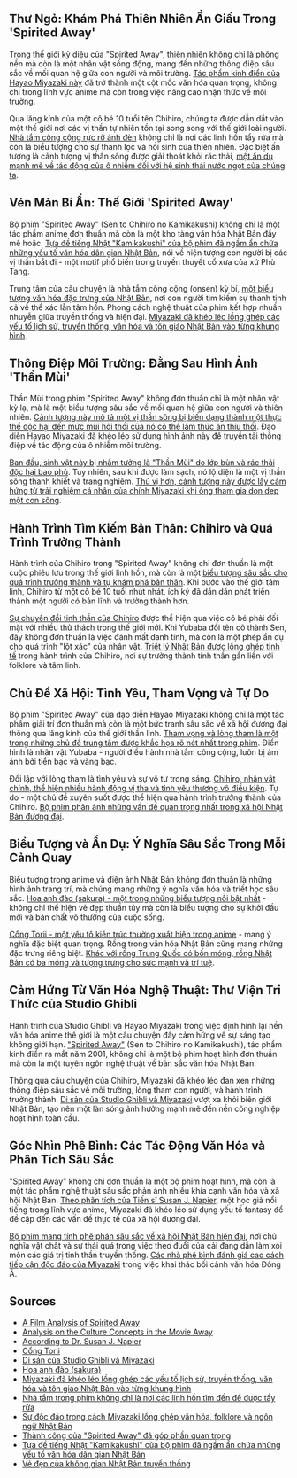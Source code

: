 ## Thư Ngỏ: Khám Phá Thiên Nhiên Ẩn Giấu Trong 'Spirited Away'

Trong thế giới kỳ diệu của "Spirited Away", thiên nhiên không chỉ là phông nền mà còn là một nhân vật sống động, mang đến những thông điệp sâu sắc về mối quan hệ giữa con người và môi trường. [Tác phẩm kinh điển của Hayao Miyazaki này](https://brainwisemind.com/how-spirited-away-became-a-cultural-milestone-for-anime/) đã trở thành một cột mốc văn hóa quan trọng, không chỉ trong lĩnh vực anime mà còn trong việc nâng cao nhận thức về môi trường.

Qua lăng kính của một cô bé 10 tuổi tên Chihiro, chúng ta được dẫn dắt vào một thế giới nơi các vị thần tự nhiên tồn tại song song với thế giới loài người. [Nhà tắm công cộng rực rỡ ánh đèn](https://discover.hubpages.com/entertainment/Spirited-Away-Themes-and-Meanings-in-Hayao-Miyazakis-Movie) không chỉ là nơi các linh hồn tẩy rửa mà còn là biểu tượng cho sự thanh lọc và hồi sinh của thiên nhiên. Đặc biệt ấn tượng là cảnh tượng vị thần sông được giải thoát khỏi rác thải, [một ẩn dụ mạnh mẽ về tác động của ô nhiễm đối với hệ sinh thái nước ngọt của chúng ta](https://blogs.cornell.edu/rosescholarsfall2019/2019/11/02/environmental-awareness-in-spirited-away/).

## Vén Màn Bí Ẩn: Thế Giới 'Spirited Away'

Bộ phim "Spirited Away" (Sen to Chihiro no Kamikakushi) không chỉ là một tác phẩm anime đơn thuần mà còn là một kho tàng văn hóa Nhật Bản đầy mê hoặc. [Tựa đề tiếng Nhật "Kamikakushi" của bộ phim đã ngầm ẩn chứa những yếu tố văn hóa dân gian Nhật Bản](https://www.cbr.com/spirited-away-anime-film-real-japanese-folklore-mythology-inspiration/), nói về hiện tượng con người bị các vị thần bắt đi - một motif phổ biến trong truyền thuyết cổ xưa của xứ Phù Tang.

Trung tâm của câu chuyện là nhà tắm công cộng (onsen) kỳ bí, [một biểu tượng văn hóa đặc trưng của Nhật Bản](https://foreman.hms.harvard.edu/bathhouse-spirited-away), nơi con người tìm kiếm sự thanh tịnh cả về thể xác lẫn tâm hồn. Phong cách nghệ thuật của phim kết hợp nhuần nhuyễn giữa truyền thống và hiện đại. [Miyazaki đã khéo léo lồng ghép các yếu tố lịch sử, truyền thống, văn hóa và tôn giáo Nhật Bản vào từng khung hình](https://www.edwinarbensal.com/post/a-full-blown-interpretation-of-miyazaki-s-spirited-away-symbolism).

## Thông Điệp Môi Trường: Đằng Sau Hình Ảnh 'Thần Mùi'

Thần Mùi trong phim "Spirited Away" không đơn thuần chỉ là một nhân vật kỳ lạ, mà là một biểu tượng sâu sắc về mối quan hệ giữa con người và thiên nhiên. [Cảnh tượng này mô tả một vị thần sông bị biến dạng thành một thực thể độc hại đến mức mùi hôi thối của nó có thể làm thức ăn thiu thối](https://www.thezengateway.com/culture/spirited-away-an-environmental-message-about-being-a-small-player). Đạo diễn Hayao Miyazaki đã khéo léo sử dụng hình ảnh này để truyền tải thông điệp về tác động của ô nhiễm môi trường.

[Ban đầu, sinh vật này bị nhầm tưởng là "Thần Mùi" do lớp bùn và rác thải độc hại bao phủ](https://filmcolossus.com/spirited-away-2001-explained). Tuy nhiên, sau khi được làm sạch, nó lộ diện là một vị thần sông thanh khiết và trang nghiêm. [Thú vị hơn, cảnh tượng này được lấy cảm hứng từ trải nghiệm cá nhân của chính Miyazaki khi ông tham gia dọn dẹp một con sông](https://myswordisunbelievablydull.wordpress.com/2015/02/27/spirited-away-analysis/).

## Hành Trình Tìm Kiếm Bản Thân: Chihiro và Quá Trình Trưởng Thành

Hành trình của Chihiro trong "Spirited Away" không chỉ đơn thuần là một cuộc phiêu lưu trong thế giới linh hồn, mà còn là một [biểu tượng sâu sắc cho quá trình trưởng thành và tự khám phá bản thân](https://collider.com/spirited-away-themes-symbolism-explained). Khi bước vào thế giới tâm linh, Chihiro từ một cô bé 10 tuổi nhút nhát, ích kỷ đã dần dần phát triển thành một người có bản lĩnh và trưởng thành hơn.

[Sự chuyển đổi tinh thần của Chihiro](https://filmcolossus.com/movie-explanations/spirited-away/themes) được thể hiện qua việc cô bé phải đối mặt với nhiều thử thách trong thế giới mới. Khi Yubaba đổi tên cô thành Sen, đây không đơn thuần là việc đánh mất danh tính, mà còn là một phép ẩn dụ cho quá trình "lột xác" của nhân vật. [Triết lý Nhật Bản được lồng ghép tinh tế](https://filmcolossus.com/spirited-away-2001-explained) trong hành trình của Chihiro, nơi sự trưởng thành tinh thần gắn liền với folklore và tâm linh.

## Chủ Đề Xã Hội: Tình Yêu, Tham Vọng và Tự Do

Bộ phim "Spirited Away" của đạo diễn Hayao Miyazaki không chỉ là một tác phẩm giải trí đơn thuần mà còn là một bức tranh sâu sắc về xã hội đương đại thông qua lăng kính của thế giới thần linh. [Tham vọng và lòng tham là một trong những chủ đề trung tâm được khắc họa rõ nét nhất trong phim](https://studyexcell.com/a-film-analysis-of-spirited-away/). Điển hình là nhân vật Yubaba - người điều hành nhà tắm công cộng, luôn bị ám ảnh bởi tiền bạc và vàng bạc.

Đối lập với lòng tham là tình yêu và sự vô tư trong sáng. [Chihiro, nhân vật chính, thể hiện nhiều hành động vị tha và tình yêu thương vô điều kiện](https://ghibliculture.wordpress.com/2014/04/28/analysis-of-spirited-away/). Tự do - một chủ đề xuyên suốt được thể hiện qua hành trình trưởng thành của Chihiro. [Bộ phim phản ánh những vấn đề quan trọng nhất trong xã hội Nhật Bản đương đại](https://ivypanda.com/essays/spirited-away-a-unique-embodiment-of-the-present-day-japan/).

## Biểu Tượng và Ẩn Dụ: Ý Nghĩa Sâu Sắc Trong Mỗi Cảnh Quay

Biểu tượng trong anime và điện ảnh Nhật Bản không đơn thuần là những hình ảnh trang trí, mà chúng mang những ý nghĩa văn hóa và triết học sâu sắc. [Hoa anh đào (sakura) - một trong những biểu tượng nổi bật nhất](https://ukiyo-japan.pl/en/sakura-the-blooming-heart-of-japanese-culture-and-anime) - không chỉ thể hiện vẻ đẹp thuần túy mà còn là biểu tượng cho sự khởi đầu mới và bản chất vô thường của cuộc sống.

[Cổng Torii - một yếu tố kiến trúc thường xuất hiện trong anime](https://symbolhunt.com/torii-gate/) - mang ý nghĩa đặc biệt quan trọng. Rồng trong văn hóa Nhật Bản cũng mang những đặc trưng riêng biệt. [Khác với rồng Trung Quốc có bốn móng, rồng Nhật Bản có ba móng và tượng trưng cho sức mạnh và trí tuệ](https://mai-ko.com/travel/culture-in-japan/japanese-symbols-and-meanings-in-japan/).

## Cảm Hứng Từ Văn Hóa Nghệ Thuật: Thư Viện Tri Thức của Studio Ghibli

Hành trình của Studio Ghibli và Hayao Miyazaki trong việc định hình lại nền văn hóa anime thế giới là một câu chuyện đầy cảm hứng về sự sáng tạo không giới hạn. ["Spirited Away"](https://brainwisemind.com/how-spirited-away-redefined-anime-s-cultural-impact/) (Sen to Chihiro no Kamikakushi), tác phẩm kinh điển ra mắt năm 2001, không chỉ là một bộ phim hoạt hình đơn thuần mà còn là một tuyên ngôn nghệ thuật về bản sắc văn hóa Nhật Bản.

Thông qua câu chuyện của Chihiro, Miyazaki đã khéo léo đan xen những thông điệp sâu sắc về môi trường, lòng tham con người, và hành trình trưởng thành. [Di sản của Studio Ghibli và Miyazaki](https://toxigon.com/miyazaki-influence-on-animation) vượt xa khỏi biên giới Nhật Bản, tạo nên một làn sóng ảnh hưởng mạnh mẽ đến nền công nghiệp hoạt hình toàn cầu.

## Góc Nhìn Phê Bình: Các Tác Động Văn Hóa và Phân Tích Sâu Sắc

"Spirited Away" không chỉ đơn thuần là một bộ phim hoạt hình, mà còn là một tác phẩm nghệ thuật sâu sắc phản ánh nhiều khía cạnh văn hóa và xã hội Nhật Bản. [Theo phân tích của Tiến sĩ Susan J. Napier](https://studymoose.com/critical-analysis-of-spirited-away-by-hayao-miyazaki-essay), một học giả nổi tiếng trong lĩnh vực anime, Miyazaki đã khéo léo sử dụng yếu tố fantasy để đề cập đến các vấn đề thực tế của xã hội đương đại.

[Bộ phim mang tính phê phán sâu sắc về xã hội Nhật Bản hiện đại](https://scholarworks.calstate.edu/downloads/2b88qj78h), nơi chủ nghĩa vật chất và sự thái quá trong việc theo đuổi của cải đang dần làm xói mòn các giá trị tinh thần truyền thống. [Các nhà phê bình đánh giá cao cách tiếp cận độc đáo của Miyazaki](https://the-artifice.com/spirited-away-social-criticism/) trong việc khai thác bối cảnh văn hóa Đông Á.

## Sources

- [A Film Analysis of Spirited Away](https://studyexcell.com/a-film-analysis-of-spirited-away/)
- [Analysis on the Culture Concepts in the Movie Away](https://www.semanticscholar.org/paper/Analysis-on-the-Culture-Concepts-in-the-Movie-Away-Sun/58a8a02da659ea5c711a20e1afa06ad029bea71f)
- [According to Dr. Susan J. Napier](https://studymoose.com/critical-analysis-of-spirited-away-by-hayao-miyazaki-essay)
- [Cổng Torii](https://symbolhunt.com/torii-gate/)
- [Di sản của Studio Ghibli và Miyazaki](https://toxigon.com/miyazaki-influence-on-animation)
- [Hoa anh đào (sakura)](https://ukiyo-japan.pl/en/sakura-the-blooming-heart-of-japanese-culture-and-anime)
- [Miyazaki đã khéo léo lồng ghép các yếu tố lịch sử, truyền thống, văn hóa và tôn giáo Nhật Bản vào từng khung hình](https://www.edwinarbensal.com/post/a-full-blown-interpretation-of-miyazaki-s-spirited-away-symbolism)
- [Nhà tắm trong phim không chỉ là nơi các linh hồn tìm đến để được tẩy rửa](https://foreman.hms.harvard.edu/bathhouse-spirited-away)
- [Sự độc đáo trong cách Miyazaki lồng ghép văn hóa, folklore và ngôn ngữ Nhật Bản](https://www.unpublishedzine.com/film/heroines-spirits-and-pigs-hayao-miyazakis-historical-impact-on-cinema)
- [Thành công của "Spirited Away" đã góp phần quan trọng](https://scholarworks.calstate.edu/downloads/2b88qj78h)
- [Tựa đề tiếng Nhật "Kamikakushi" của bộ phim đã ngầm ẩn chứa những yếu tố văn hóa dân gian Nhật Bản](https://www.cbr.com/spirited-away-anime-film-real-japanese-folklore-mythology-inspiration/)
- [Vẻ đẹp của không gian Nhật Bản truyền thống](https://www.thezengateway.com/culture/spirited-away-an-environmental-message-about-being-a-small-player)
